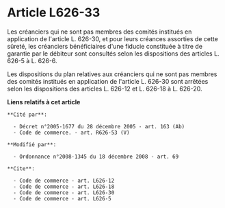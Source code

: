 # Article L626-33

Les créanciers qui ne sont pas membres des comités institués en application de l'article L. 626-30, et pour leurs créances
assorties de cette sûreté, les créanciers bénéficiaires d'une fiducie constituée à titre de garantie par le débiteur sont
consultés selon les dispositions des articles L. 626-5 à L. 626-6. 

Les dispositions du plan relatives aux créanciers qui ne sont pas membres des comités institués en application de l'article
L. 626-30 sont arrêtées selon les dispositions des articles L. 626-12 et L. 626-18 à L. 626-20.

**Liens relatifs à cet article**

	**Cité par**:

	  - Décret n°2005-1677 du 28 décembre 2005 - art. 163 (Ab)
	  - Code de commerce. - art. R626-53 (V)

	**Modifié par**:

	  - Ordonnance n°2008-1345 du 18 décembre 2008 - art. 69

	**Cite**:

	  - Code de commerce - art. L626-12
	  - Code de commerce - art. L626-18
	  - Code de commerce - art. L626-30
	  - Code de commerce - art. L626-5
